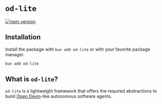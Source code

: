 # `od-lite`

[![npm version](https://badge.fury.io/js/od-lite.svg)](https://badge.fury.io/js/od-lite)

## Installation

Install the package with `bun add od-lite` or with your favorite package manager.

```sh
bun add od-lite
```

## What is `od-lite`?

`od-lite` is a lightweight framework that offers the required abstractions to build [Open Devin](https://github.com/OpenDevin/OpenDevin)-like autonomous software agents.
